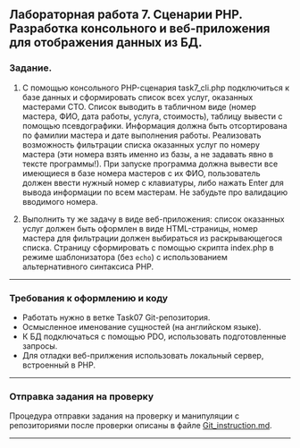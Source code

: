 ## Лабораторная работа 7. Сценарии PHP. Разработка консольного и веб-приложения для отображения данных из БД.

### Задание.
1. С помощью консольного PHP-сценария task7_cli.php подключиться к базе данных и сформировать список всех услуг, оказанных мастерами СТО. Список выводить в табличном виде (номер мастера, ФИО, дата работы, услуга, стоимость), таблицу вывести с помощью псевдографики. Информация должна быть отсортирована по фамилии мастера и дате выполнения работы.
Реализовать возможность фильтрации списка оказанных услуг по номеру мастера (эти номера взять именно из базы, а не задавать явно в тексте программы!). При запуске программа должна вывести все имеющиеся в базе номера мастеров с их ФИО, пользователь должен ввести нужный номер с клавиатуры, либо нажать Enter для вывода информации по всем мастерам. Не забудьте про валидацию вводимого номера.

2. Выполнить ту же задачу в виде веб-приложения: список оказанных услуг должен быть оформлен в виде HTML-страницы, 
номер мастера для фильтрации должен выбираться из раскрывающегося списка. Страницу сформировать с помощью скрипта index.php в режиме шаблонизатора (без `echo`) с использованием альтернативного синтаксиса PHP.

* * *
### Требования к оформлению и коду
* Работать нужно в ветке Task07 Git-репозитория.
* Осмысленное именование сущностей (на английском языке).
* К БД подключаться с помощью PDO, использовать подготовленные запросы.
* Для отладки веб-прилжения использовать локальный сервер, встроенный в PHP.

* * *

### Отправка задания на проверку
Процедура отправки задания на проверку и манипуляции с репозиториями после проверки описаны в файле [Git_instruction.md](Git_instruction.md).

* * *
